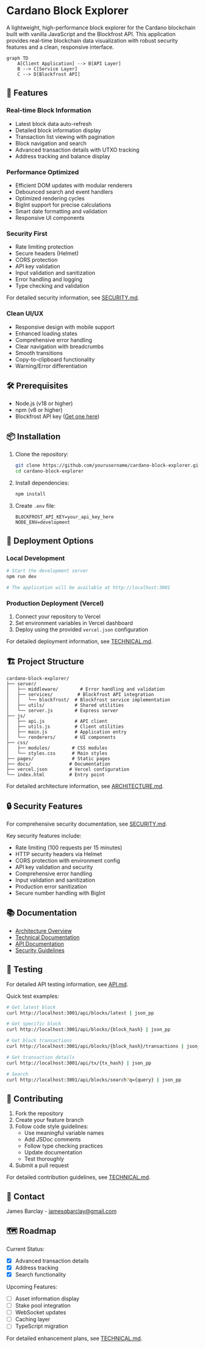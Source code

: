 # Cardano Block Explorer

A lightweight, high-performance block explorer for the Cardano blockchain built with vanilla JavaScript and the Blockfrost API. This application provides real-time blockchain data visualization with robust security features and a clean, responsive interface.

```mermaid
graph TD
    A[Client Application] --> B[API Layer]
    B --> C[Service Layer]
    C --> D[Blockfrost API]
```

## 🚀 Features

### Real-time Block Information

- Latest block data auto-refresh
- Detailed block information display
- Transaction list viewing with pagination
- Block navigation and search
- Advanced transaction details with UTXO tracking
- Address tracking and balance display

### Performance Optimized

- Efficient DOM updates with modular renderers
- Debounced search and event handlers
- Optimized rendering cycles
- BigInt support for precise calculations
- Smart date formatting and validation
- Responsive UI components

### Security First

- Rate limiting protection
- Secure headers (Helmet)
- CORS protection
- API key validation
- Input validation and sanitization
- Error handling and logging
- Type checking and validation

For detailed security information, see [SECURITY.md](SECURITY.md).

### Clean UI/UX

- Responsive design with mobile support
- Enhanced loading states
- Comprehensive error handling
- Clear navigation with breadcrumbs
- Smooth transitions
- Copy-to-clipboard functionality
- Warning/Error differentiation

## 🛠️ Prerequisites

- Node.js (v18 or higher)
- npm (v8 or higher)
- Blockfrost API key ([Get one here](https://blockfrost.io))

## 📦 Installation

1. Clone the repository:

   ```bash
   git clone https://github.com/yourusername/cardano-block-explorer.git
   cd cardano-block-explorer
   ```

2. Install dependencies:

   ```bash
   npm install
   ```

3. Create `.env` file:
   ```env
   BLOCKFROST_API_KEY=your_api_key_here
   NODE_ENV=development
   ```

## 🚀 Deployment Options

### Local Development

```bash
# Start the development server
npm run dev

# The application will be available at http://localhost:3001
```

### Production Deployment (Vercel)

1. Connect your repository to Vercel
2. Set environment variables in Vercel dashboard
3. Deploy using the provided `vercel.json` configuration

For detailed deployment information, see [TECHNICAL.md](TECHNICAL.md#deployment-process).

## 🏗️ Project Structure

```
cardano-block-explorer/
├── server/
│   ├── middleware/        # Error handling and validation
│   ├── services/         # Blockfrost API integration
│   │   └── blockfrost/  # Blockfrost service implementation
│   ├── utils/           # Shared utilities
│   └── server.js        # Express server
├── js/
│   ├── api.js           # API client
│   ├── utils.js         # Client utilities
│   ├── main.js          # Application entry
│   └── renderers/       # UI components
├── css/
│   ├── modules/        # CSS modules
│   └── styles.css      # Main styles
├── pages/              # Static pages
├── docs/              # Documentation
├── vercel.json        # Vercel configuration
└── index.html         # Entry point
```

For detailed architecture information, see [ARCHITECTURE.md](ARCHITECTURE.md).

## 🔒 Security Features

For comprehensive security documentation, see [SECURITY.md](SECURITY.md).

Key security features include:

- Rate limiting (100 requests per 15 minutes)
- HTTP security headers via Helmet
- CORS protection with environment config
- API key validation and security
- Comprehensive error handling
- Input validation and sanitization
- Production error sanitization
- Secure number handling with BigInt

## 📚 Documentation

- [Architecture Overview](docs/ARCHITECTURE.md)
- [Technical Documentation](docs/TECHNICAL.md)
- [API Documentation](docs/API.md)
- [Security Guidelines](docs/SECURITY.md)

## 🧪 Testing

For detailed API testing information, see [API.md](API.md#testing).

Quick test examples:

```bash
# Get latest block
curl http://localhost:3001/api/blocks/latest | json_pp

# Get specific block
curl http://localhost:3001/api/blocks/{block_hash} | json_pp

# Get block transactions
curl http://localhost:3001/api/blocks/{block_hash}/transactions | json_pp

# Get transaction details
curl http://localhost:3001/api/tx/{tx_hash} | json_pp

# Search
curl http://localhost:3001/api/blocks/search?q={query} | json_pp
```

## 🤝 Contributing

1. Fork the repository
2. Create your feature branch
3. Follow code style guidelines:
   - Use meaningful variable names
   - Add JSDoc comments
   - Follow type checking practices
   - Update documentation
   - Test thoroughly
4. Submit a pull request

For detailed contribution guidelines, see [TECHNICAL.md](TECHNICAL.md#contributing-guidelines).

## 📧 Contact

James Barclay - jamesqbarclay@gmail.com

## 🗺️ Roadmap

Current Status:

- [x] Advanced transaction details
- [x] Address tracking
- [x] Search functionality

Upcoming Features:

- [ ] Asset information display
- [ ] Stake pool integration
- [ ] WebSocket updates
- [ ] Caching layer
- [ ] TypeScript migration

For detailed enhancement plans, see [TECHNICAL.md](TECHNICAL.md#future-enhancements).
